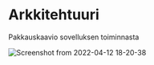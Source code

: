 # Arkkitehtuuri

Pakkauskaavio sovelluksen toiminnasta

![Screenshot from 2022-04-12 18-20-38](https://user-images.githubusercontent.com/95504014/162996756-450cd265-69e4-4da5-ba73-b0fd9e66e222.png)
